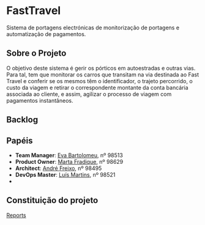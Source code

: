 # FastTravel

Sistema de portagens electrónicas de monitorização de portagens e automatização de pagamentos.

## Sobre o Projeto 

O objetivo deste sistema é gerir os pórticos em autoestradas e outras vias. 
Para tal, tem que monitorar os carros que transitam na via destinada ao Fast Travel e conferir se os mesmos têm o identificador, o trajeto percorrido, o custo da viagem e retirar o correspondente montante da conta bancária associada ao cliente, e assim, agilizar o processo de viagem com pagamentos instantâneos.

## Backlog

## Papéis 

* **Team Manager**: [Eva Bartolomeu](https://github.com/eva-pomposo), nº 98513
* **Product Owner**: [Marta Fradique](https://github.com/MartaFradique), nº 98629
* **Architect**: [André Freixo](https://github.com/andre180701), nº 98495
* **DevOps Master**: [Luís Martins](https://github.com/luisccmartins), nº 98521
* 
##  Constituição do projeto

[Reports](https://github.com/eva-pomposo/IES_Project/tree/main/Reports)



